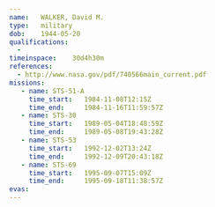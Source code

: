 ```yaml
---
name:	WALKER, David M.
type:	military
dob:	1944-05-20
qualifications:
  - 
timeinspace:	30d4h30m
references:
  - http://www.nasa.gov/pdf/740566main_current.pdf
missions:
   - name: STS-51-A
     time_start:   1984-11-08T12:15Z
     time_end:     1984-11-16T11:59:57Z
   - name: STS-30
     time_start:   1989-05-04T18:48:59Z
     time_end:     1989-05-08T19:43:28Z
   - name: STS-53
     time_start:   1992-12-02T13:24Z
     time_end:     1992-12-09T20:43:18Z
   - name: STS-69
     time_start:   1995-09-07T15:09Z
     time_end:     1995-09-18T11:38:57Z
evas:
---
```

